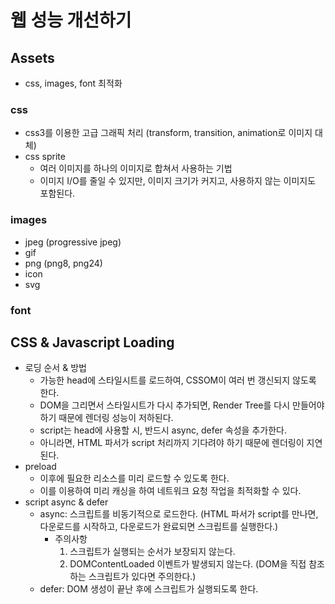 # 웹 성능 개선하기

## Assets

- css, images, font 최적화

### css

- css3를 이용한 고급 그래픽 처리 (transform, transition, animation로 이미지 대체)
- css sprite
  - 여러 이미지를 하나의 이미지로 합쳐서 사용하는 기법
  - 이미지 I/O를 줄일 수 있지만, 이미지 크기가 커지고, 사용하지 않는 이미지도 포함된다.

### images

- jpeg (progressive jpeg)
- gif
- png (png8, png24)
- icon
- svg

### font

## CSS & Javascript Loading

- 로딩 순서 & 방법
  - 가능한 head에 스타일시트를 로드하여, CSSOM이 여러 번 갱신되지 않도록 한다.
  - DOM을 그리면서 스타일시트가 다시 추가되면, Render Tree를 다시 만들어야 하기 때문에 렌더링 성능이 저하된다.
  - script는 head에 사용할 시, 반드시 async, defer 속성을 추가한다.
  - 아니라면, HTML 파서가 script 처리까지 기다려야 하기 때문에 렌더링이 지연된다.
- preload
  - 이후에 필요한 리소스를 미리 로드할 수 있도록 한다.
  - 이를 이용하여 미리 캐싱을 하여 네트워크 요청 작업을 최적화할 수 있다.
- script async & defer
  - async: 스크립트를 비동기적으로 로드한다. (HTML 파서가 script를 만나면, 다운로드를 시작하고, 다운로드가 완료되면 스크립트를 실행한다.)
    - 주의사항
      1. 스크립트가 실행되는 순서가 보장되지 않는다.
      2. DOMContentLoaded 이벤트가 발생되지 않는다. (DOM을 직접 참조하는 스크립트가 있다면 주의한다.)
  - defer: DOM 생성이 끝난 후에 스크립트가 실행되도록 한다.
